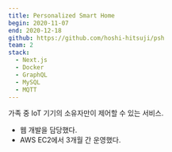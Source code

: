 ```yaml
---
title: Personalized Smart Home
begin: 2020-11-07
end: 2020-12-18
github: https://github.com/hoshi-hitsuji/psh
team: 2
stack:
  - Next.js
  - Docker
  - GraphQL
  - MySQL
  - MQTT
---
```


가족 중 IoT 기기의 소유자만이 제어할 수 있는 서비스.

- 웹 개발을 담당했다.
- AWS EC2에서 3개월 간 운영했다.

